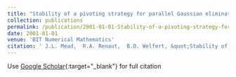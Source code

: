 ```yaml
---
title: "Stability of a pivoting strategy for parallel Gaussian elimination"
collection: publications
permalink: /publication/2001-01-01-Stability-of-a-pivoting-strategy-for-parallel-Gaussian-elimination
date: 2001-01-01
venue: 'BIT Numerical Mathematics'
citation: ' J.L. Mead,  R.A. Renaut,  B.D. Welfert, &quot;Stability of a pivoting strategy for parallel Gaussian elimination.&quot; BIT Numerical Mathematics, 2001.'
---
```

Use [Google Scholar](https://scholar.google.com/scholar?q=Stability+of+a+pivoting+strategy+for+parallel+Gaussian+elimination){:target="_blank"} for full citation